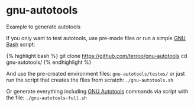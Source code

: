 # gnu-autotools
Example to generate autotools

If you only want to test autotools, use pre-made files or run a simple [GNU Bash](https://www.gnu.org/software/bash/) script:

{% highlight bash %}
git clone https://github.com/terroo/gnu-autotools
cd gnu-autotools/
{% endhighlight %}

And use the pre-created environment files: `gnu-autotools/testes/` or just run the script that creates the files from scratch: `./gnu-autotools.sh`

Or generate everything including [GNU Autotools](https://www.gnu.org/software/automake/manual/html_node/Autotools-Introduction.html) commands via script with the file: `./gnu-autotools-full.sh`
